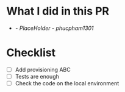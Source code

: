 # What I did in this PR
- <which changes or you can use commit message> - *PlaceHolder* - *phucpham1301*

# Checklist
- [ ] Add provisioning ABC
- [ ] Tests are enough
- [ ] Check the code on the local environment